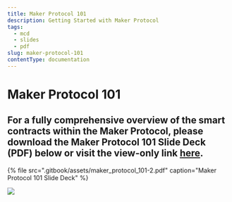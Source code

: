```yaml
---
title: Maker Protocol 101
description: Getting Started with Maker Protocol
tags:
  - mcd
  - slides
  - pdf
slug: maker-protocol-101
contentType: documentation
---
```


# Maker Protocol 101

## **For a fully comprehensive overview of the smart contracts within the Maker Protocol, please download the Maker Protocol 101 Slide Deck \(PDF\) below or visit the view-only link** [**here**](https://drive.google.com/file/d/1bEOlNk2xUXgwy0I_UlB_8tPPZ8mH1gy9/view?usp=sharing)**.**

{% file src=".gitbook/assets/maker\_protocol\_101-2.pdf" caption="Maker Protocol 101 Slide Deck" %}

![](.gitbook/assets/screen-shot-2019-11-17-at-11.24.44-pm.png)
